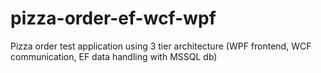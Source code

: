 # pizza-order-ef-wcf-wpf
Pizza order test application using 3 tier architecture (WPF frontend, WCF communication, EF data handling with MSSQL db)
